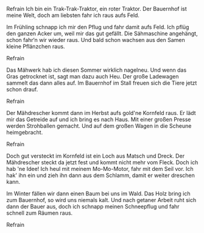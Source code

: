 Refrain
Ich bin ein Trak-Trak-Traktor, ein roter Traktor.
Der Bauernhof ist meine Welt, doch am liebsten fahr ich raus aufs Feld.

Im Frühling schnapp ich mir den Pflug und fahr damit aufs Feld.
Ich pflüg den ganzen Acker um, weil mir das gut gefällt.
Die Sähmaschine angehängt, schon fahr‘n wir wieder raus. Und bald schon wachsen aus den Samen kleine Pflänzchen raus.

Refrain

Das Mähwerk hab ich diesen Sommer wirklich nagelneu. Und wenn das Gras getrocknet ist, sagt man dazu auch Heu. Der große Ladewagen sammelt das dann alles auf. Im Bauernhof im Stall freuen sich die Tiere jetzt schon drauf.

Refrain

Der Mähdrescher kommt dann im Herbst aufs gold'ne Kornfeld raus. Er lädt mir das Getreide auf und ich bring es nach Haus. Mit einer großen Presse werden Strohballen gemacht. Und auf dem großen Wagen in die Scheune heimgebracht.

Refrain

Doch gut versteckt im Kornfeld ist ein Loch aus Matsch und Dreck. Der Mähdrescher steckt da jetzt fest und kommt nicht mehr vom Fleck. Doch ich hab 'ne Idee! Ich heul mit meinem Mo-Mo-Motor, fahr mit dem Seil vor. Ich hak' ihn ein und zieh ihn dann aus dem Schlamm, damit er weiter dreschen kann.

Im Winter fällen wir dann einen Baum bei uns im Wald. Das Holz bring ich zum Bauernhof, so wird uns niemals kalt. Und nach getaner Arbeit ruht sich dann der Bauer aus, doch ich schnapp meinen Schneepflug und fahr schnell zum Räumen raus.

Refrain




